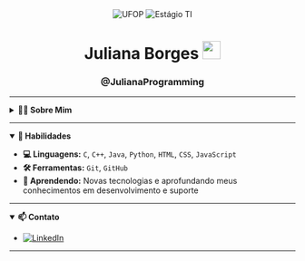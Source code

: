 <div align="center">

<img src="https://img.shields.io/badge/Universitária-UFOP-blue" alt="UFOP" />
<img src="https://img.shields.io/badge/Suporte%20em%20TI-Estágio-green" alt="Estágio TI" />

<h1>Juliana Borges <img src="https://em-content.zobj.net/source/microsoft-teams/337/woman-technologist_1f469-200d-1f4bb.png" width="32"/></h1>
<h3>@JulianaProgramming</h3>
</div>

---

<details>
	<summary><b>👩‍💻 Sobre Mim</b></summary>
	<blockquote>
		Olá! Sou <b>Juliana Borges</b>, estudante de Ciência da Computação na <b>UFOP</b>.<br>
		Atualmente faço estágio com suporte em TI.<br>
		Apaixonada por tecnologia, desafios e aprendizado contínuo!
	</blockquote>
</details>

---

<details open>
	<summary><b>🚀 Habilidades</b></summary>
	<ul>
		<li><b>💻 Linguagens:</b> <code>C</code>, <code>C++</code>, <code>Java</code>, <code>Python</code>, <code>HTML</code>, <code>CSS</code>, <code>JavaScript</code></li>
		<li><b>🛠️ Ferramentas:</b> <code>Git</code>, <code>GitHub</code></li>
		<li><b>🌱 Aprendendo:</b> Novas tecnologias e aprofundando meus conhecimentos em desenvolvimento e suporte</li>
	</ul>
</details>

---

<details open>
	<summary><b>📫 Contato</b></summary>
	<ul>
		<li><a href="https://www.linkedin.com/in/juliana-aparecida-borges-138659271" target="_blank"><img src="https://img.shields.io/badge/LinkedIn-Juliana%20Borges-blue?logo=linkedin" alt="LinkedIn"></a></li>
	</ul>
</details>

---